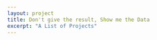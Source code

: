 ```yaml
---
layout: project
title: Don't give the result, Show me the Data
excerpt: "A List of Projects"
---
```

